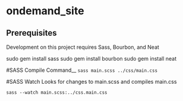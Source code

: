 # ondemand_site

## Prerequisites
Development on this project requires Sass, Bourbon, and Neat

sudo gem install sass
sudo gem install bourbon
sudo gem install neat


#SASS Compile Command__
`sass main.scss ../css/main.css`

#SASS Watch
Looks for changes to main.scss and compiles main.css

`sass --watch main.scss:../css.main.css`